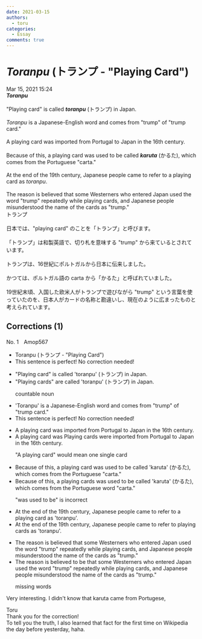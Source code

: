 ```yaml
---
date: 2021-03-15
authors:
  - toru
categories:
  - Essay
comments: true
---
```


# <strong><em>Toranpu</strong></em> (トランプ - "Playing Card")
<div class="date">Mar 15, 2021 15:24</div>
<div id="post"><div id="body_show_ori">
<strong><em>Toranpu</strong></em><br/><br/>"Playing card" is called <strong><em>toranpu</em></strong> (トランプ) in Japan.<br/><br/><em>Toranpu</em> is a Japanese-English word and comes from "trump" of "trump card."<br/><br/>A playing card was imported from Portugal to Japan in the 16th century.<br/><br/>Because of this, a playing card was used to be called <strong><em>karuta</em></strong> (かるた), which comes from the Portuguese "carta."<br/><br/>At the end of the 19th century, Japanese people came to refer to a playing card as <em>toranpu</em>.<br/><br/>The reason is believed that some Westerners who entered Japan used the word "trump" repeatedly while playing cards, and Japanese people misunderstood the name of the cards as "trump."
</div></div>

<!-- more -->

<div id="post_ja"><div id="body_show_mo">
トランプ<br/><br/>日本では、"playing card" のことを「トランプ」と呼びます。<br/><br/>「トランプ」は和製英語で、切り札を意味する "trump" から来ているとされています。<br/><br/>トランプは、16世紀にポルトガルから日本に伝来しました。<br/><br/>かつては、ポルトガル語の carta から「かるた」と呼ばれていました。<br/><br/>19世紀末頃、入国した欧米人がトランプで遊びながら "trump" という言葉を使っていたのを、日本人がカードの名称と勘違いし、現在のように広まったものと考えられています。
</div></div>

## Corrections (1)
<div id="block"><div class="first_name"> No. 1　<span class="just_name">Amop567</span></div><div id="block2">
<ul class="correction_field">
<li class="incorrect">Toranpu (トランプ - "Playing Card")</li>
<li class="corrected perfect">This sentence is perfect! No correction needed!</li>
</ul>
<ul class="correction_field">
<li class="incorrect">"Playing card" is called 'toranpu' (トランプ) in Japan.</li>
<li class="corrected correct">
"Playing card<span class="f_blue">s</span>" <span class="f_blue">are</span> called 'toranpu' (トランプ) in Japan.
<p class="correction_comment">countable noun</p>
</li>
</ul>
<ul class="correction_field">
<li class="incorrect">'Toranpu' is a Japanese-English word and comes from "trump" of "trump card."</li>
<li class="corrected perfect">This sentence is perfect! No correction needed!</li>
</ul>
<ul class="correction_field">
<li class="incorrect">A playing card was imported from Portugal to Japan in the 16th century.</li>
<li class="corrected correct">
<span class="sline"><span class="f_red">A playing card was</span></span> <span class="f_blue">Playing cards were</span><span class="f_gray"> </span>imported from Portugal to Japan in the 16th century.
<p class="correction_comment">"A playing card" would mean one single card</p>
</li>
</ul>
<ul class="correction_field">
<li class="incorrect">Because of this, a playing card was used to be called 'karuta' (かるた), which comes from the Portuguese "carta."</li>
<li class="corrected correct">
Because of this, <span class="sline"><span class="f_red">a</span></span> playing card<span class="f_blue">s</span> <span class="sline"><span class="f_red">was</span></span> used to be called 'karuta' (かるた), which comes from the Portuguese <span class="f_blue">word</span> "carta."
<p class="correction_comment">"was used to be" is incorrect</p>
</li>
</ul>
<ul class="correction_field">
<li class="incorrect">At the end of the 19th century, Japanese people came to refer to a playing card as 'toranpu'.</li>
<li class="corrected correct">
At the end of the 19th century, Japanese people came to refer to <span class="f_blue">playing cards</span> as 'toranpu'.
</li>
</ul>
<ul class="correction_field">
<li class="incorrect">The reason is believed that some Westerners who entered Japan used the word "trump" repeatedly while playing cards, and Japanese people misunderstood the name of the cards as "trump."</li>
<li class="corrected correct">
The reason is believed<span class="f_blue"> to be</span> that some Westerners who entered Japan used the word "trump" repeatedly while playing cards, and Japanese people misunderstood the name of the cards as "trump."
<p class="correction_comment">missing words</p>
</li>
</ul>
<p class="comment_small">
 Very interesting. I didn't know that karuta came from Portugese,
</p>

</div><div class="name"><span class="just_name">Toru</span><br>
Thank you for the correction!<br/>To tell you the truth, I also learned that fact for the first time on Wikipedia the day before yesterday, haha.
</div>
</div>
